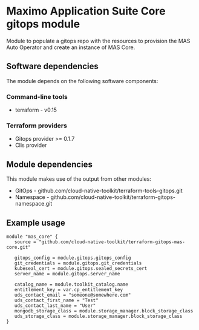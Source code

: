 # Maximo Application Suite Core gitops module

Module to populate a gitops repo with the resources to provision the MAS Auto Operator and create an instance of MAS Core.

## Software dependencies

The module depends on the following software components:

### Command-line tools

- terraform - v0.15

### Terraform providers

- Gitops provider >= 0.1.7
- Clis provider

## Module dependencies

This module makes use of the output from other modules:

- GitOps - github.com/cloud-native-toolkit/terraform-tools-gitops.git
- Namespace - github.com/cloud-native-toolkit/terraform-gitops-namespace.git

## Example usage

```hcl-terraform
module "mas_core" {
   source = "github.com/cloud-native-toolkit/terraform-gitops-mas-core.git"
   
   gitops_config = module.gitops.gitops_config
   git_credentials = module.gitops.git_credentials
   kubeseal_cert = module.gitops.sealed_secrets_cert
   server_name = module.gitops.server_name

   catalog_name = module.toolkit_catalog.name
   entitlement_key = var.cp_entitlement_key
   uds_contact_email = "someone@somewhere.com"
   uds_contact_first_name = "Test"
   uds_contact_last_name = "User"
   mongodb_storage_class = module.storage_manager.block_storage_class
   uds_storage_class = module.storage_manager.block_storage_class
}
```
